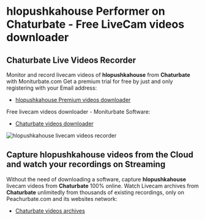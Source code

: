 # hlopushkahouse Performer on Chaturbate - Free LiveCam videos downloader

## Chaturbate Live Videos Recorder

Monitor and record livecam videos of **hlopushkahouse** from **Chaturbate** with Moniturbate.com
Get a premium trial for free by just and only registering with your Email address:
* [hlopushkahouse Premium videos downloader](https://moniturbate.com/request-demo-licence-key.html)

Free livecam videos downloader - Moniturbate Software:
* [Chaturbate videos downloader](https://moniturbate.com/moniturbate-download-software.html)

![hlopushkahouse livecam videos recorder](https://peachurnet.com/templates/moniturbate-software.png)


## Capture hlopushkahouse videos from the Cloud and watch your recordings on Streaming

Without the need of downloading a software, capture **hlopushkahouse** livecam videos from **Chaturbate** 100% online.
Watch Livecam archives from **Chaturbate** unlimitedly from thousands of existing recordings, only on Peachurbate.com and its websites network:
* [Chaturbate videos archives](https://peachurnet.com/)